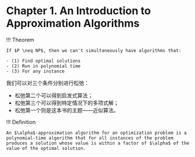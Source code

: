 # Chapter 1. An Introduction to Approximation Algorithms

!!! Theorem

    If $P \neq NP$, then we can't simultaneously have algorithms that:

    - (1) Find optimal solutions
    - (2) Run in polynomial time
    - (3) For any instance

我们可以对三个条件分别进行松弛：

- 松弛第二个可以得到启发式算法；
- 松弛第三个可以得到特定情况下的多项式解；
- 松弛第一个则是这本书的主题——近似算法。

!!! Definition

    An $\alpha$-approximation algorithm for an optimization problem is a polynomial-time algorithm that for all instances of the problem produces a solution whose value is within a factor of $\alpha$ of the value of the optimal solution.